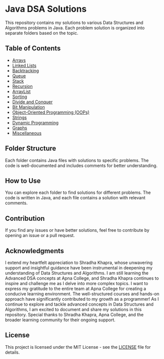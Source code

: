 # Java DSA Solutions

This repository contains my solutions to various Data Structures and Algorithms problems in Java. Each problem solution is organized into separate folders based on the topic.

## Table of Contents

- [Arrays](./Arrays)
- [Linked Lists](./LinkedLists)
- [Backtracking](./Backtracking)
- [Queue](./Queue)
- [Stack](./Stack)
- [Recursion](./Recursion)
- [ArrayList](./ArrayList)
- [Sorting](./Sorting)
- [Divide and Conquer](./DivideAndConquer)
- [Bit Manipulation](./BitManipulation)
- [Object-Oriented Programming (OOPs)](./OOPs)
- [Strings](./Strings)
- [Dynamic Programming](./DynamicProgramming)
- [Graphs](./Graphs)
- [Miscellaneous](./Miscellaneous)

## Folder Structure

Each folder contains Java files with solutions to specific problems. The code is well-documented and includes comments for better understanding.

## How to Use

You can explore each folder to find solutions for different problems. The code is written in Java, and each file contains a solution with relevant comments.

## Contribution
If you find any issues or have better solutions, feel free to contribute by opening an issue or a pull request.

## Acknowledgments
I extend my heartfelt appreciation to Shradha Khapra, whose unwavering support and insightful guidance have been instrumental in deepening my understanding of Data Structures and Algorithms. I am still learning the Advanced DSA concepts at Apna College, and Shradha Khapra continues to inspire and challenge me as I delve into more complex topics.
I want to express my gratitude to the entire team at Apna College for creating a conducive learning environment. The well-structured courses and hands-on approach have significantly contributed to my growth as a programmer!
As I continue to explore and tackle advanced concepts in Data Structures and Algorithms, I am excited to document and share my solutions in this repository. Special thanks to Shradha Khapra, Apna College, and the broader learning community for their ongoing support.

## License

This project is licensed under the MIT License - see the [LICENSE](LICENSE) file for details.
